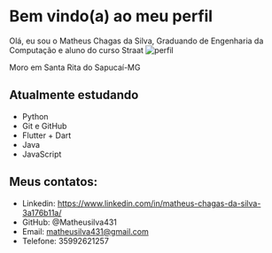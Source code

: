 # Bem vindo(a) ao meu perfil

Olá, eu sou o Matheus Chagas da Silva, Graduando de Engenharia da Computação e aluno do curso Straat
![perfil](https://user-images.githubusercontent.com/85804680/188236814-e1f0a52b-9b56-457f-bc5d-737340746763.jpeg)

Moro em Santa Rita do Sapucaí-MG
## Atualmente estudando

- Python
- Git e GitHub
- Flutter + Dart
- Java
- JavaScript

## Meus contatos:

- Linkedin: https://www.linkedin.com/in/matheus-chagas-da-silva-3a176b11a/
- GitHub: @Matheusilva431
- Email: matheusilva431@gmail.com
- Telefone: 35992621257
